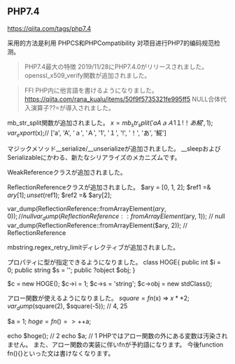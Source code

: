 ## PHP7.4

https://qiita.com/tags/php7.4


采用的方法是利用 PHPCS和PHPCompatibility 对项目进行PHP7的编码规范检测。

>PHP7.4最大の特徴 2019/11/28にPHP7.4.0がリリースされました。
openssl_x509_verify関数が追加されました。

>FFI
PHP内に他言語を書けるようになりました。
https://qiita.com/rana_kualu/items/50f9f5735321fe995ff5
NULL合体代入演算子??=が導入されました。

mb_str_split関数が追加されました。
$x = mb_str_split('aAａＡ1１!！あ𩸽', 1);
var_export($x);// ['a', 'A', 'ａ', 'Ａ', '1', '１', '!', '！', 'あ', '𩸽']


マジックメソッド__serialize/__unserializeが追加されました。
__sleepおよびSerializableにかわる、新たなシリアライズのメカニズムです。

WeakReferenceクラスが追加されました。

ReflectionReferenceクラスが追加されました。
$ary = [0, 1, 2];
$ref1 =& $ary[1];
unset($ref1);
$ref2 =& $ary[2];

var_dump(ReflectionReference::fromArrayElement($ary, 0)); // null
var_dump(ReflectionReference::fromArrayElement($ary, 1)); // null
var_dump(ReflectionReference::fromArrayElement($ary, 2)); // ReflectionReference

mbstring.regex_retry_limitディレクティブが追加されました。

プロパティに型が指定できるようになりました。
class HOGE{
    public int $i = 0;
    public string $s = '';
    public ?object $obj;
}

$c = new HOGE();
$c->i = 1;
$c->s = 'string';
$c->obj = new stdClass();


アロー関数が使えるようになりました。
$square = fn($x) => $x ** 2;
var_dump($square(2), $square(-5)); // 4, 25

$a = 1;
$hoge = fn() => ++$a;

echo $hoge(); // 2
echo $a; // 1
PHPではアロー関数の外にある変数は汚染されません。
また、アロー関数の実装に伴いfnが予約語になります。
今後function fn(){}といった文は書けなくなります。
